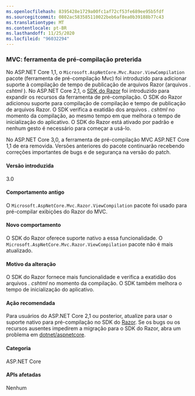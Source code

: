 ```yaml
---
ms.openlocfilehash: 8395428e1729a00fc1af72cf53fe689ee95b5fdf
ms.sourcegitcommit: 0802ac583585110022beb6af8ea0b39188b77c43
ms.translationtype: MT
ms.contentlocale: pt-BR
ms.lasthandoff: 11/25/2020
ms.locfileid: "96032294"
---
```

### <a name="mvc-precompilation-tool-deprecated"></a>MVC: ferramenta de pré-compilação preterida

No ASP.NET Core 1,1, o `Microsoft.AspNetCore.Mvc.Razor.ViewCompilation` pacote (ferramenta de pré-compilação Mvc) foi introduzido para adicionar suporte à compilação de tempo de publicação de arquivos Razor (arquivos *. cshtml* ). No ASP.NET Core 2,1, o [SDK do Razor](/aspnet/core/razor-pages/sdk?view=aspnetcore-2.1) foi introduzido para expandir os recursos da ferramenta de pré-compilação. O SDK do Razor adicionou suporte para compilação de compilação e tempo de publicação de arquivos Razor. O SDK verifica a exatidão dos arquivos *. cshtml* no momento da compilação, ao mesmo tempo em que melhora o tempo de inicialização do aplicativo. O SDK do Razor está ativado por padrão e nenhum gesto é necessário para começar a usá-lo.

No ASP.NET Core 3,0, a ferramenta de pré-compilação MVC ASP.NET Core 1,1 de era removida. Versões anteriores do pacote continuarão recebendo correções importantes de bugs e de segurança na versão do patch.

#### <a name="version-introduced"></a>Versão introduzida

3.0

#### <a name="old-behavior"></a>Comportamento antigo

O `Microsoft.AspNetCore.Mvc.Razor.ViewCompilation` pacote foi usado para pré-compilar exibições do Razor do MVC.

#### <a name="new-behavior"></a>Novo comportamento

O SDK do Razor oferece suporte nativo a essa funcionalidade. O `Microsoft.AspNetCore.Mvc.Razor.ViewCompilation` pacote não é mais atualizado.

#### <a name="reason-for-change"></a>Motivo da alteração

O SDK do Razor fornece mais funcionalidade e verifica a exatidão dos arquivos *. cshtml* no momento da compilação. O SDK também melhora o tempo de inicialização do aplicativo.

#### <a name="recommended-action"></a>Ação recomendada

Para usuários do ASP.NET Core 2,1 ou posterior, atualize para usar o suporte nativo para pré-compilação no SDK do [Razor](/aspnet/core/razor-pages/sdk?view=aspnetcore-3.0). Se os bugs ou os recursos ausentes impedirem a migração para o SDK do Razor, abra um problema em [dotnet/aspnetcore](https://github.com/dotnet/aspnetcore/issues).

#### <a name="category"></a>Categoria

ASP.NET Core

#### <a name="affected-apis"></a>APIs afetadas

Nenhum

<!-- 

#### Affected APIs

Not detectable via API analysis

-->
